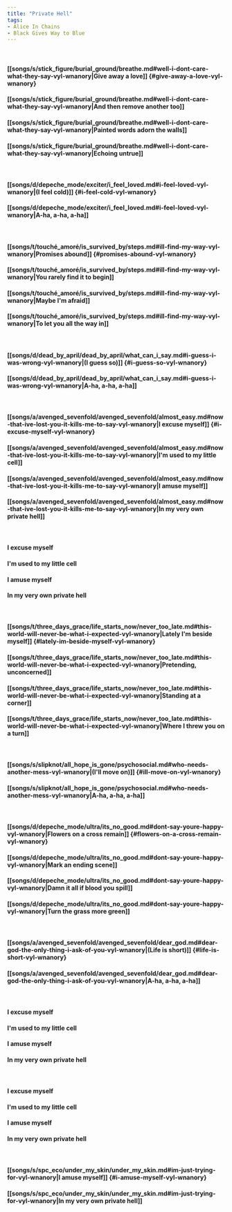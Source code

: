 ```yaml
---
title: "Private Hell"
tags:
- Alice In Chains
- Black Gives Way to Blue
---
```

&nbsp;
#### [[songs/s/stick_figure/burial_ground/breathe.md#well-i-dont-care-what-they-say-vyl-wnanory|Give away a love]] {#give-away-a-love-vyl-wnanory}
#### [[songs/s/stick_figure/burial_ground/breathe.md#well-i-dont-care-what-they-say-vyl-wnanory|And then remove another too]]
#### [[songs/s/stick_figure/burial_ground/breathe.md#well-i-dont-care-what-they-say-vyl-wnanory|Painted words adorn the walls]]
#### [[songs/s/stick_figure/burial_ground/breathe.md#well-i-dont-care-what-they-say-vyl-wnanory|Echoing untrue]]
&nbsp;
#### [[songs/d/depeche_mode/exciter/i_feel_loved.md#i-feel-loved-vyl-wnanory|(I feel cold)]] {#i-feel-cold-vyl-wnanory}
#### [[songs/d/depeche_mode/exciter/i_feel_loved.md#i-feel-loved-vyl-wnanory|A-ha, a-ha, a-ha]]
&nbsp;
#### [[songs/t/touché_amoré/is_survived_by/steps.md#ill-find-my-way-vyl-wnanory|Promises abound]] {#promises-abound-vyl-wnanory}
#### [[songs/t/touché_amoré/is_survived_by/steps.md#ill-find-my-way-vyl-wnanory|You rarely find it to begin]]
#### [[songs/t/touché_amoré/is_survived_by/steps.md#ill-find-my-way-vyl-wnanory|Maybe I'm afraid]]
#### [[songs/t/touché_amoré/is_survived_by/steps.md#ill-find-my-way-vyl-wnanory|To let you all the way in]]
&nbsp;
#### [[songs/d/dead_by_april/dead_by_april/what_can_i_say.md#i-guess-i-was-wrong-vyl-wnanory|(I guess so)]] {#i-guess-so-vyl-wnanory}
#### [[songs/d/dead_by_april/dead_by_april/what_can_i_say.md#i-guess-i-was-wrong-vyl-wnanory|A-ha, a-ha, a-ha]]
&nbsp;
#### [[songs/a/avenged_sevenfold/avenged_sevenfold/almost_easy.md#now-that-ive-lost-you-it-kills-me-to-say-vyl-wnanory|I excuse myself]] {#i-excuse-myself-vyl-wnanory}
#### [[songs/a/avenged_sevenfold/avenged_sevenfold/almost_easy.md#now-that-ive-lost-you-it-kills-me-to-say-vyl-wnanory|I'm used to my little cell]]
#### [[songs/a/avenged_sevenfold/avenged_sevenfold/almost_easy.md#now-that-ive-lost-you-it-kills-me-to-say-vyl-wnanory|I amuse myself]]
#### [[songs/a/avenged_sevenfold/avenged_sevenfold/almost_easy.md#now-that-ive-lost-you-it-kills-me-to-say-vyl-wnanory|In my very own private hell]]
&nbsp;
#### I excuse myself
#### I'm used to my little cell
#### I amuse myself
#### In my very own private hell
&nbsp;
#### [[songs/t/three_days_grace/life_starts_now/never_too_late.md#this-world-will-never-be-what-i-expected-vyl-wnanory|Lately I'm beside myself]] {#lately-im-beside-myself-vyl-wnanory}
#### [[songs/t/three_days_grace/life_starts_now/never_too_late.md#this-world-will-never-be-what-i-expected-vyl-wnanory|Pretending, unconcerned]]
#### [[songs/t/three_days_grace/life_starts_now/never_too_late.md#this-world-will-never-be-what-i-expected-vyl-wnanory|Standing at a corner]]
#### [[songs/t/three_days_grace/life_starts_now/never_too_late.md#this-world-will-never-be-what-i-expected-vyl-wnanory|Where I threw you on a turn]]
&nbsp;
#### [[songs/s/slipknot/all_hope_is_gone/psychosocial.md#who-needs-another-mess-vyl-wnanory|(I'll move on)]] {#ill-move-on-vyl-wnanory}
#### [[songs/s/slipknot/all_hope_is_gone/psychosocial.md#who-needs-another-mess-vyl-wnanory|A-ha, a-ha, a-ha]]
&nbsp;
#### [[songs/d/depeche_mode/ultra/its_no_good.md#dont-say-youre-happy-vyl-wnanory|Flowers on a cross remain]] {#flowers-on-a-cross-remain-vyl-wnanory}
#### [[songs/d/depeche_mode/ultra/its_no_good.md#dont-say-youre-happy-vyl-wnanory|Mark an ending scene]]
#### [[songs/d/depeche_mode/ultra/its_no_good.md#dont-say-youre-happy-vyl-wnanory|Damn it all if blood you spill]]
#### [[songs/d/depeche_mode/ultra/its_no_good.md#dont-say-youre-happy-vyl-wnanory|Turn the grass more green]]
&nbsp;
#### [[songs/a/avenged_sevenfold/avenged_sevenfold/dear_god.md#dear-god-the-only-thing-i-ask-of-you-vyl-wnanory|(Life is short)]] {#life-is-short-vyl-wnanory}
#### [[songs/a/avenged_sevenfold/avenged_sevenfold/dear_god.md#dear-god-the-only-thing-i-ask-of-you-vyl-wnanory|A-ha, a-ha, a-ha]]
&nbsp;
#### I excuse myself
#### I'm used to my little cell
#### I amuse myself
#### In my very own private hell
&nbsp;
#### I excuse myself
#### I'm used to my little cell
#### I amuse myself
#### In my very own private hell
&nbsp;
#### [[songs/s/spc_eco/under_my_skin/under_my_skin.md#im-just-trying-for-vyl-wnanory|I amuse myself]] {#i-amuse-myself-vyl-wnanory}
#### [[songs/s/spc_eco/under_my_skin/under_my_skin.md#im-just-trying-for-vyl-wnanory|In my very own private hell]]
